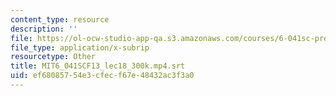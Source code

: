 ```yaml
---
content_type: resource
description: ''
file: https://ol-ocw-studio-app-qa.s3.amazonaws.com/courses/6-041sc-probabilistic-systems-analysis-and-applied-probability-fall-2013/ef68085754e3cfecf67e48432ac3f3a0_MIT6_041SCF13_lec18_300k.mp4.srt
file_type: application/x-subrip
resourcetype: Other
title: MIT6_041SCF13_lec18_300k.mp4.srt
uid: ef680857-54e3-cfec-f67e-48432ac3f3a0
---
```

